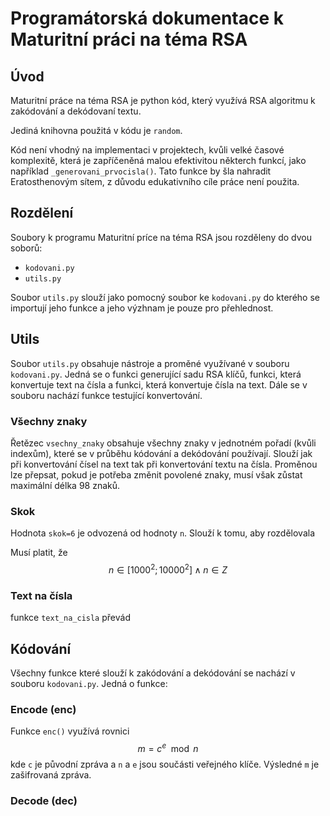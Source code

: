 # Programátorská dokumentace k Maturitní práci na téma RSA

## Úvod
Maturitní práce na téma RSA je python kód, který využívá RSA algoritmu k zakódování a dekódovaní textu. 

Jediná knihovna použitá v kódu je `random`. 

Kód není vhodný na implementaci v projektech, kvůli velké časové komplexitě, která je zapříčeněná malou efektivitou některch funkcí, jako například `_generovani_prvocisla()`. Tato funkce by šla nahradit Eratosthenovým sítem, z důvodu edukativního cíle práce není použita. 

## Rozdělení
Soubory k programu Maturitní príce na téma RSA jsou rozděleny do dvou soborů: 

- `kodovani.py`
- `utils.py`

Soubor `utils.py` slouží jako pomocný soubor ke `kodovani.py` do kterého se importují jeho funkce a jeho výzhnam je pouze pro přehlednost. 

## Utils 

Soubor `utils.py` obsahuje nástroje a proměné využívané v souboru `kodovani.py`. Jedná se o funkci generující sadu RSA klíčů, funkci, která konvertuje text na čísla a funkci, která konvertuje čísla na text. Dále se v souboru nachází funkce testující konvertování.  

### Všechny znaky 

Řetězec `vsechny_znaky` obsahuje všechny znaky v jednotném pořadí (kvůli indexům), které se v průběhu kódování a dekódování používají. Slouží jak při konvertování čísel na text tak při konvertování textu na čísla. Proměnou lze přepsat, pokud je potřeba změnit povolené znaky, musí však zůstat maximální délka 98 znaků. 

### Skok

Hodnota `skok=6` je odvozená od hodnoty `n`. Slouží k tomu, aby rozdělovala 

Musí platit, že $$ n \in [1000^2; 10000^2] \land n \in Z$$






### Text na čísla 

funkce `text_na_cisla` převád


## Kódování

Všechny funkce které slouží k zakódování a dekódování se nachází v souboru `kodovani.py`. Jedná o funkce:

### Encode (enc)

Funkce `enc()` využívá rovnici 
$$ m = c^e \mod n$$
kde `c` je původní zpráva a `n` a `e` jsou součásti veřejného klíče. Výsledné `m` je zašifrovaná zpráva. 


### Decode (dec)




